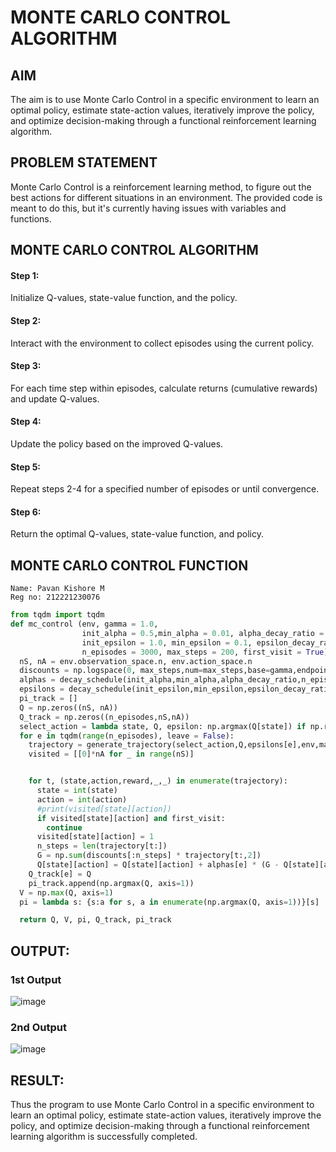 # MONTE CARLO CONTROL ALGORITHM

## AIM

The aim is to use Monte Carlo Control in a specific environment to learn an optimal policy, estimate state-action values, iteratively improve the policy, and optimize decision-making through a functional reinforcement learning algorithm.

## PROBLEM STATEMENT

Monte Carlo Control is a reinforcement learning method, to figure out the best actions for different situations in an environment. The provided code is meant to do this, but it's currently having issues with variables and functions.

## MONTE CARLO CONTROL ALGORITHM

#### Step 1:

Initialize Q-values, state-value function, and the policy.

#### Step 2:

Interact with the environment to collect episodes using the current policy.

#### Step 3:

For each time step within episodes, calculate returns (cumulative rewards) and update Q-values.

#### Step 4:

Update the policy based on the improved Q-values.

#### Step 5:

Repeat steps 2-4 for a specified number of episodes or until convergence.

#### Step 6:

Return the optimal Q-values, state-value function, and policy.

## MONTE CARLO CONTROL FUNCTION

```
Name: Pavan Kishore M
Reg no: 212221230076
```

```python
from tqdm import tqdm
def mc_control (env, gamma = 1.0,
                init_alpha = 0.5,min_alpha = 0.01, alpha_decay_ratio = 0.5,
                init_epsilon = 1.0, min_epsilon = 0.1, epsilon_decay_ratio = 0.9,
                n_episodes = 3000, max_steps = 200, first_visit = True):
  nS, nA = env.observation_space.n, env.action_space.n
  discounts = np.logspace(0, max_steps,num=max_steps,base=gamma,endpoint=False)
  alphas = decay_schedule(init_alpha,min_alpha,alpha_decay_ratio,n_episodes)
  epsilons = decay_schedule(init_epsilon,min_epsilon,epsilon_decay_ratio,n_episodes)
  pi_track = []
  Q = np.zeros((nS, nA))
  Q_track = np.zeros((n_episodes,nS,nA))
  select_action = lambda state, Q, epsilon: np.argmax(Q[state]) if np.random.random() > epsilon else np.random.randint(len(Q[state]))
  for e in tqdm(range(n_episodes), leave = False):
    trajectory = generate_trajectory(select_action,Q,epsilons[e],env,max_steps)
    visited = [[0]*nA for _ in range(nS)]


    for t, (state,action,reward,_,_) in enumerate(trajectory):
      state = int(state)
      action = int(action)
      #print(visited[state][action])
      if visited[state][action] and first_visit:
        continue
      visited[state][action] = 1
      n_steps = len(trajectory[t:])
      G = np.sum(discounts[:n_steps] * trajectory[t:,2])
      Q[state][action] = Q[state][action] + alphas[e] * (G - Q[state][action])
    Q_track[e] = Q
    pi_track.append(np.argmax(Q, axis=1))
  V = np.max(Q, axis=1)
  pi = lambda s: {s:a for s, a in enumerate(np.argmax(Q, axis=1))}[s]

  return Q, V, pi, Q_track, pi_track
```

## OUTPUT:

### 1st Output

![image](https://github.com/EASWAR17/monte-carlo-control/assets/94154683/90cdb02c-a016-4896-b27d-1510186b552b)

### 2nd Output

![image](https://github.com/EASWAR17/monte-carlo-control/assets/94154683/8c3cbc21-29cc-40f8-a7a6-682c58834f3d)

## RESULT:

Thus the program to use Monte Carlo Control in a specific environment to learn an optimal policy, estimate state-action values, iteratively improve the policy, and optimize decision-making through a functional reinforcement learning algorithm is successfully completed.
